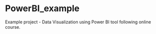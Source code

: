 # PowerBI_example
Example project - Data Visualization using Power BI tool following online course.
